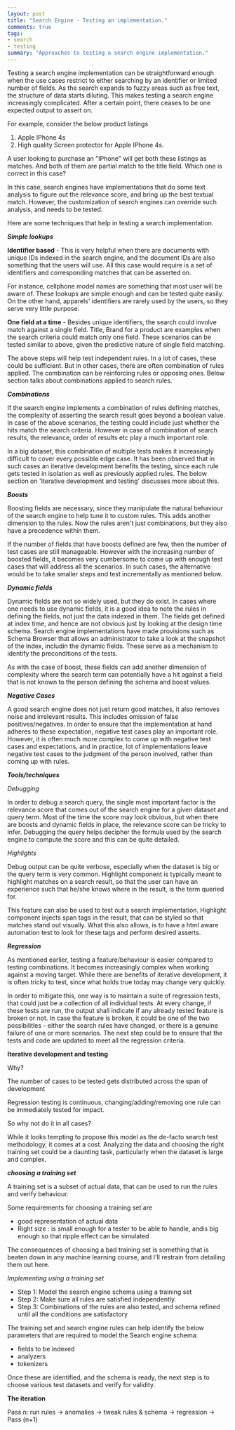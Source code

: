 ```yaml
--- 
layout: post
title: "Search Engine - Testing an implementation."
comments: true
tags:
- search
- testing
summary: "Approaches to testing a search engine implementation."
---
```


Testing a search engine implementation can be straightforward enough when the use cases restrict to either searching by an identifier or limited number of fields. As the search expands to fuzzy areas such as free text, the structure of data starts diluting. This makes testing a search engine increasingly complicated. After a certain point, there ceases to be one expected output to assert on.

For example, consider the below product listings

1. Apple IPhone 4s
2. High quality Screen protector for Apple IPhone 4s.

A user looking to purchase an "IPhone" will get both these listings as matches. And both of them are partial match to the title field. Which one is correct in this case?

In this case, search engines have implementations that do some text analysis to figure out the relevance score, and bring up the best textual match. However, the customization of search engines can override such analysis, and needs to be tested.

Here are some techniques that help in testing a search implementation.

**_Simple lookups_**

**Identifier based** - This is very helpful when there are documents with unique IDs indexed in the search engine, and the document IDs are also something that the users will use. All this case would require is a set of identifiers and corresponding matches that can be asserted on.

For instance, cellphone model names are something that most user will be aware of. These lookups are simple enough and can be tested quite easily. On the other hand, apparels' identifiers are rarely used by the users, so they serve very little purpose.

**One field at a time** - Besides unique identifiers, the search could involve match against a single field. Title, Brand for a product are examples when the search criteria could match only one field. These scenarios can be tested similar to above, given the predictive nature of single field matching.

The above steps will help test independent rules. In a lot of cases, these could be sufficient. But in other cases, there are often combination of rules applied. The combination can be reinforcing rules or opposing ones. Below section talks about combinations applied to search rules.

**_Combinations_**

If the search engine implements a combination of rules defining matches, the complexity of asserting the search result goes beyond a boolean value. In case of the above scenarios, the testing could include just whether the hits match the search criteria. However in case of combination of search results, the relevance, order of results etc play a much important role.

In a big dataset, this combination of multiple tests makes it increasingly difficult to cover every possible edge case. It has been observed that in such cases an iterative development benefits the testing, since each rule gets tested in isolation as well as previously applied rules. The below section on 'Iterative development and testing' discusses more about this.

**_Boosts_**

Boosting fields are necessary, since they manipulate the natural behaviour of the search engine to help tune it to custom rules. This adds another dimension to the rules. Now the rules aren't just combinations, but they also have a precedence within them.

If the number of fields that have boosts defined are few, then the number of test cases are still manageable. However with the increasing number of boosted fields, it becomes very cumbersome to come up with enough test cases that will address all the scenarios. In such cases, the alternative would be to take smaller steps and test incrementally as mentioned
below.

**_Dynamic fields_**

Dynamic fields are not so widely used, but they do exist. In cases where one needs to use dynamic fields, it is a good idea to note the rules in defining the fields, not just the data indexed in them. The fields get defined at index time, and hence are not obvious just by looking at the design time schema. Search engine implementations have made provisions such as Schema Browser that allows an administrator to take a look at the snapshot of the index, includin the dynamic fields. These serve as a mechanism to identify the preconditions of the tests.

As with the case of boost, these fields can add another dimension of complexity where the search term can potentially have a hit against a field that is not known to the person defining the schema and boost values.

**_Negative Cases_**

A good search engine does not just return good matches, it also removes noise and irrelevant results. This includes omission of false positives/negatives. In order to ensure that the implementation at hand adheres to these expectation, negative test cases play an important role. However, it is often much more complex to come up with negative test cases and expectations, and in practice, lot of implementations leave negative test cases to the judgment of the person involved, rather than coming up with rules.

**_Tools/techniques_**

_Debugging_

In order to debug a search query, the single most important factor is the relevance score that comes out of the search engine for a given dataset and query term. Most of the time the score may look obvious, but when there are boosts and dynamic fields in place, the relevance score can be tricky to infer. Debugging the query helps decipher the formula used by the search engine to compute the score and this can be quite detailed.

_Highlights_

Debug output can be quite verbose, especially when the dataset is big or the query term is very common. Highlight component is typically meant to highlight matches on a search result, so that the user can have an experience such that he/she knows where in the result, is the term queried for.

This feature can also be used to test out a search implementation. Highlight component injects span tags in the result, that can be styled so that matches stand out visually. What this also allows, is to have a html aware automation test to look for these tags and perform desired asserts.

**_Regression_**

As mentioned earlier, testing a feature/behaviour is easier compared to testing combinations. It becomes increasingly complex when working against a moving target. While there are benefits of iterative development, it is often tricky to test, since what holds true today may change very quickly. 

In order to mitigate this, one way is to maintain a suite of regression tests, that could just be a collection of all individual tests. At every change, if these tests are run, the output shall indicate if any already tested feature is broken or not. In case the feature is broken, it could be one of the two possibilitles - either the search rules have changed, or there is a genuine failure of one or more scenarios. The next step could be to ensure that the tests and code are updated to meet all the regression criteria.

**Iterative development and testing**

Why?

The number of cases to be tested gets distributed across the span of development

Regression testing is continuous, changing/adding/removing one rule can be immediately tested for impact.

So why not do it in all cases?

While it looks tempting to propose this model as the de-facto search test methodology, it comes at a cost. Analyzing the data and choosing the right training set could be a daunting task, particularly when the dataset is large and complex.

**_choosing a training set_**

A training set is a subset of actual data, that can be used to run the rules and verify behaviour.

Some requirements for choosing a training set are

- good representation of actual data
- Right size : is small enough for a tester to be able to handle, andis big enough so that ripple effect can be simulated

The consequences of choosing a bad training set is something that is beaten down in any machine learning course, and I'll restrain from detailing them out here.

_Implementing using a training set_

- Step 1: Model the search engine schema using a training set
- Step 2: Make sure all rules are satisfied independently.
- Step 3: Combinations of the rules are also tested, and schema refined until all the conditions are satisfactory

The training set and search engine rules can help identify the below parameters that are required to model the Search engine schema:

- fields to be indexed
- analyzers
- tokenizers

Once these are identified, and the schema is ready, the next step is to choose various test datasets and verify for validity.

**The iteration**

Pass n: run rules -> anomalies -> tweak rules & schema -> regression -> Pass (n+1)